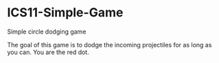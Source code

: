 # ICS11-Simple-Game
Simple circle dodging game

The goal of this game is to dodge the incoming projectiles for as long as you can. You are the red dot.
